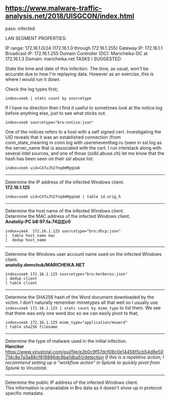 ## https://www.malware-traffic-analysis.net/2018/UISGCON/index.html
pass: infected

LAN SEGMENT PROPERTIES:

IP range:  172.16.1.0/24 (172.16.1.0 through 172.16.1.255)
Gateway IP:  172.16.1.1
Broadcast IP:  172.16.1.255
Domain Controller (DC):  Maricheika-DC at 172.16.1.3
Domain:  maricheika.net
TASKS I SUGGESTED:

State the time and date of this infection.
The time, as usual, won't be accurate due to how I'm replaying data. However as an exercise, this is where I would run it down.

Check the log types first;  
```
index=zeek | stats count by sourcetype
```

If I have no direction then I find it useful to sometimes look at the notice.log before anything else, just to see what sticks out.  
```
index=zeek sourcetype="bro:notice:json"
```

One of the notices refers to a host with a self signed cert. Investigating the UID reveals that it was an established connection (from conn_state_meaning in conn.log with usereneventheg.ru (seen in ssl.log as the server_name that is associated with the cert. I run intelstack along with several intel sources, and one of those (sslbl.abuse.ch) let me know that the hash has been seen on their ssl abuse list.   
```
index=zeek uid=CX7uJh27nqdmMgqUa6
```
___
Determine the IP address of the infected Windows client.    
**172.16.1.125**  
```
index=zeek uid=CX7uJh27nqdmMgqUa6 | table id.orig_h
```
___

Determine the host name of the infected Windows client.  
Determine the MAC address of the infected Windows client.  
**Anatoliy-PC	b8:97:fa:74:de:c0**  
```
index=zeek  172.16.1.125 sourcetype="bro:dhcp:json" 
|  table host_name mac 
|  dedup host_name
```
___
Determine the Windows user account name used on the infected Windows client.  
**anatoliy.demchuk/MARICHEIKA.NET**
```
index=zeek 172.16.1.125 sourcetype="bro:kerberos:json" 
| dedup client 
| table client
```
___
Determine the SHA256 hash of the Word document downloaded by the victim.
I don't naturally remember mimetypes all that well so I usually use `index=zeek 172.16.1.125 | stats count by mime_type` to list them. We see that there was only one word doc so we can easily pivot to that;  
```
index=zeek 172.16.1.125 mime_type="application/msword" 
| table sha256 filename
```
___
Determine the type of malware used in the initial infection.  
**Hancitor**
https://www.virustotal.com/gui/file/e2b0c9f57dcf08c0e14456f5cb54d8e50714c8e7a3a88cf818896dc8ba1dba51/detection
*If this is a repetitive action, I recommend setting up a "workflow action" in Splunk to quickly pivot from Splunk to Virustotal.*
___
Determine the public IP address of the infected Windows client.  
This information is unavailable in Bro data as it doesn't show up in protocol specific metadata. 

